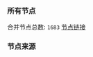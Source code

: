 ### 所有节点
合并节点总数: `1683`
[节点链接](https://raw.githubusercontent.com/rzhy1/11/master/sub/sub_merge_base64.txt)

### 节点来源